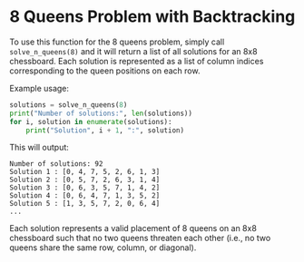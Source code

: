 # 8 Queens Problem with Backtracking

To use this function for the 8 queens problem, simply call `solve_n_queens(8)` and it will return a list of all solutions for an 8x8 chessboard. Each solution is represented as a list of column indices corresponding to the queen positions on each row.

Example usage:

```python
solutions = solve_n_queens(8)
print("Number of solutions:", len(solutions))
for i, solution in enumerate(solutions):
    print("Solution", i + 1, ":", solution)
```

This will output:

```
Number of solutions: 92
Solution 1 : [0, 4, 7, 5, 2, 6, 1, 3]
Solution 2 : [0, 5, 7, 2, 6, 3, 1, 4]
Solution 3 : [0, 6, 3, 5, 7, 1, 4, 2]
Solution 4 : [0, 6, 4, 7, 1, 3, 5, 2]
Solution 5 : [1, 3, 5, 7, 2, 0, 6, 4]
...
```

Each solution represents a valid placement of 8 queens on an 8x8 chessboard such that no two queens threaten each other (i.e., no two queens share the same row, column, or diagonal).